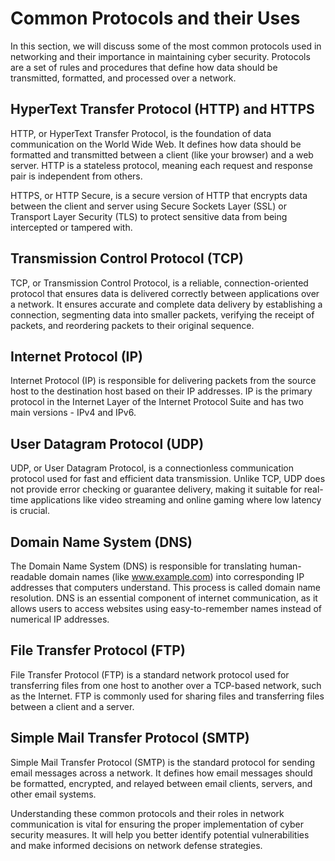 # Common Protocols and their Uses

In this section, we will discuss some of the most common protocols used in networking and their importance in maintaining cyber security. Protocols are a set of rules and procedures that define how data should be transmitted, formatted, and processed over a network.

## HyperText Transfer Protocol (HTTP) and HTTPS

HTTP, or HyperText Transfer Protocol, is the foundation of data communication on the World Wide Web. It defines how data should be formatted and transmitted between a client (like your browser) and a web server. HTTP is a stateless protocol, meaning each request and response pair is independent from others.

HTTPS, or HTTP Secure, is a secure version of HTTP that encrypts data between the client and server using Secure Sockets Layer (SSL) or Transport Layer Security (TLS) to protect sensitive data from being intercepted or tampered with.

## Transmission Control Protocol (TCP)

TCP, or Transmission Control Protocol, is a reliable, connection-oriented protocol that ensures data is delivered correctly between applications over a network. It ensures accurate and complete data delivery by establishing a connection, segmenting data into smaller packets, verifying the receipt of packets, and reordering packets to their original sequence.

## Internet Protocol (IP)

Internet Protocol (IP) is responsible for delivering packets from the source host to the destination host based on their IP addresses. IP is the primary protocol in the Internet Layer of the Internet Protocol Suite and has two main versions - IPv4 and IPv6.

## User Datagram Protocol (UDP)

UDP, or User Datagram Protocol, is a connectionless communication protocol used for fast and efficient data transmission. Unlike TCP, UDP does not provide error checking or guarantee delivery, making it suitable for real-time applications like video streaming and online gaming where low latency is crucial.

## Domain Name System (DNS)

The Domain Name System (DNS) is responsible for translating human-readable domain names (like www.example.com) into corresponding IP addresses that computers understand. This process is called domain name resolution. DNS is an essential component of internet communication, as it allows users to access websites using easy-to-remember names instead of numerical IP addresses.

## File Transfer Protocol (FTP)

File Transfer Protocol (FTP) is a standard network protocol used for transferring files from one host to another over a TCP-based network, such as the Internet. FTP is commonly used for sharing files and transferring files between a client and a server.

## Simple Mail Transfer Protocol (SMTP)

Simple Mail Transfer Protocol (SMTP) is the standard protocol for sending email messages across a network. It defines how email messages should be formatted, encrypted, and relayed between email clients, servers, and other email systems.

Understanding these common protocols and their roles in network communication is vital for ensuring the proper implementation of cyber security measures. It will help you better identify potential vulnerabilities and make informed decisions on network defense strategies.

